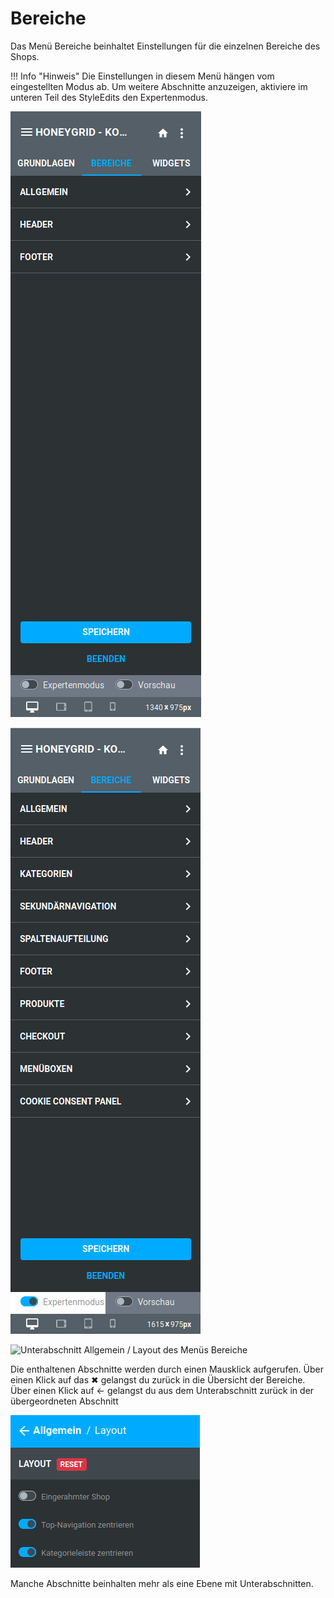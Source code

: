 # Bereiche 

Das Menü Bereiche beinhaltet Einstellungen für die einzelnen Bereiche des Shops.

!!! Info "Hinweis"
	 Die Einstellungen in diesem Menü hängen vom eingestellten Modus ab. Um weitere Abschnitte anzuzeigen, aktiviere im unteren Teil des StyleEdits den Expertenmodus.

![](Bilder/styleedit4/se4_0024_BereicheOhneExpertenmodus.png "Menü Bereiche ohne Expertenmodus")

![](Bilder/styleedit4/se4a_0025_BereicheMitExpertenmodus.png "Menü Bereiche mit Expertenmodus")

![](Bilder/styleedit4/se4a_0019_BereichAllgemeinLayout.png "Unterabschnitt Allgemein / Layout des Menüs
      Bereiche")

Die enthaltenen Abschnitte werden durch einen Mausklick aufgerufen. Über einen Klick auf das ✖ gelangst du zurück in die Übersicht der Bereiche. Über einen Klick auf ← gelangst du aus dem Unterabschnitt zurück in der übergeordneten Abschnitt

![](Bilder/styleedit4/se4a_0020_BereichSchliessen.png "")

Manche Abschnitte beinhalten mehr als eine Ebene mit Unterabschnitten.

  

  

  

  

  

  

  

  

  

  




